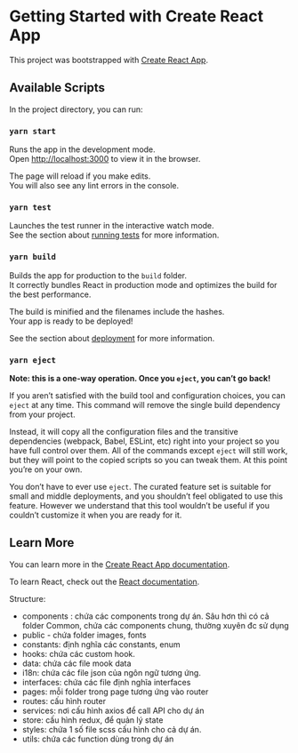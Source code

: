 # Getting Started with Create React App

This project was bootstrapped with [Create React App](https://github.com/facebook/create-react-app).

## Available Scripts

In the project directory, you can run:

### `yarn start`

Runs the app in the development mode.\
Open [http://localhost:3000](http://localhost:3000) to view it in the browser.

The page will reload if you make edits.\
You will also see any lint errors in the console.

### `yarn test`

Launches the test runner in the interactive watch mode.\
See the section about [running tests](https://facebook.github.io/create-react-app/docs/running-tests) for more information.

### `yarn build`

Builds the app for production to the `build` folder.\
It correctly bundles React in production mode and optimizes the build for the best performance.

The build is minified and the filenames include the hashes.\
Your app is ready to be deployed!

See the section about [deployment](https://facebook.github.io/create-react-app/docs/deployment) for more information.

### `yarn eject`

**Note: this is a one-way operation. Once you `eject`, you can’t go back!**

If you aren’t satisfied with the build tool and configuration choices, you can `eject` at any time. This command will remove the single build dependency from your project.

Instead, it will copy all the configuration files and the transitive dependencies (webpack, Babel, ESLint, etc) right into your project so you have full control over them. All of the commands except `eject` will still work, but they will point to the copied scripts so you can tweak them. At this point you’re on your own.

You don’t have to ever use `eject`. The curated feature set is suitable for small and middle deployments, and you shouldn’t feel obligated to use this feature. However we understand that this tool wouldn’t be useful if you couldn’t customize it when you are ready for it.

## Learn More

You can learn more in the [Create React App documentation](https://facebook.github.io/create-react-app/docs/getting-started).

To learn React, check out the [React documentation](https://reactjs.org/).

Structure:

- components : chứa các components trong dự án. Sâu hơn thì có cả folder Common, chứa các components chung, thường xuyên đc sử dụng
- public - chứa folder images, fonts
- constants: định nghĩa các constants, enum
- hooks: chứa các custom hook.
- data: chứa các file mook data
- i18n: chứa các file json của ngôn ngữ tương ứng.
- interfaces: chứa các file định nghĩa interfaces
- pages: mỗi folder trong page tương ứng vào router
- routes: cấu hình router
- services: nơi cấu hình axios để call API cho dự án
- store: cấu hình redux, để quản lý state
- styles: chứa 1 số file scss cấu hình cho cả dự án.
- utils: chứa các function dùng trong dự án
